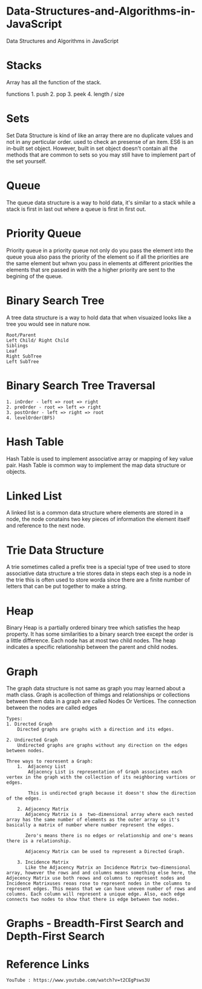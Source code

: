 # Data-Structures-and-Algorithms-in-JavaScript
Data Structures and Algorithms in JavaScript

# Stacks

Array has all the function of the stack.

functions
    1. push 
    2. pop
    3. peek
    4. length / size
# Sets

Set Data Structure is kind of like an array there are no duplicate values and not in any perticular order. used to check an presense of an item. ES6 is an in-built set object. However, built in set object doesn't contain all the methods that are common to sets so you may still have to implement part of the set yourself.

# Queue

The queue data structure is a way to hold data, it's similar to a stack while a stack is first in last out where a queue is first in first out.

# Priority Queue

Priority queue in a priority queue  not only do you pass the element into the queue youa also pass the priority of the element so if all the priorities are the same element but whwn you pass in elements at different priorities the elements that sre passed in with the a higher priority are sent to the begining of the queue.

# Binary Search Tree

A tree data structure is a way to hold data that when visuaized looks like a tree you would see in nature now.

    Root/Parent
    Left Child/ Right Child
    Siblings
    Leaf
    Right SubTree
    Left SubTree

# Binary Search Tree Traversal 

    1. inOrder - left => root => right
    2. preOrder - root => left => right
    3. postOrder - left => right => root
    4. levelOrder(BFS)

# Hash Table

Hash Table is used to implement associative array or mapping of key value pair. Hash Table is common way to implement the map data structure or objects.

# Linked List

A linked list is a common data structure where elements are stored in a node, the node conatains two key pieces of information the element itself and reference to the next node.

# Trie Data Structure
A trie sometimes called a prefix tree is a special type of tree used to store associative data structure a trie stores data in steps each step is a node in the trie this is often used to store worda since there are a finite number of letters that can be put together to make a string.

# Heap

Binary Heap is a partially ordered binary tree which satisfies the heap property. It has some similarities to a binary search tree except the order is a little difference. Each node has at most two child nodes. The heap indicates a specific relationship between the parent and child nodes.

# Graph

The graph data structure is not same as graph you may learned about a math class. Graph is acollection of thimgs and relationships or collections between them data in a graph are called Nodes Or Vertices. The connection between the nodes are called edges

    Types:
    1. Directed Graph
        Directed graphs are graphs with a direction and its edges.

    2. Undirected Graph
        Undirected graphs are graphs without any direction on the edges between nodes.

    Three ways to reoresent a Graph:
        1.  Adjacency List
            Adjacency List is representation of Graph associates each vertex in the graph with the collection of its neighboring vartices or edges.

            This is undirected graph because it doesn't show the direction of the edges.
        
        2. Adjacency Matrix
           Adjacency Matrix is a  two-dimensional array where each nested array has the same number of elements as the outer array so it's basically a matrix of number where number represent the edges. 

           Zero's means there is no edges or relationship and one's means there is a relationship. 

           Adjacency Matrix can be used to represent a Directed Graph.
        
        3. Incidence Matrix
           Like the Adjacency Matrix an Incidence Matrix two-dimensional array, however the rows and and columns means something else here, the Adjecency Matrix use both reows and columns to represent nodes and Incidence Matrixuses reoas rose to represent nodes in the columns to represent edges. This means that we can have uneven number of rows and columns. Each column will represent a unique edge. Also, each edge connects two nodes to show that there is edge between two nodes. 

# Graphs - Breadth-First Search and Depth-First Search 




# Reference Links

    YouTube : https://www.youtube.com/watch?v=t2CEgPsws3U